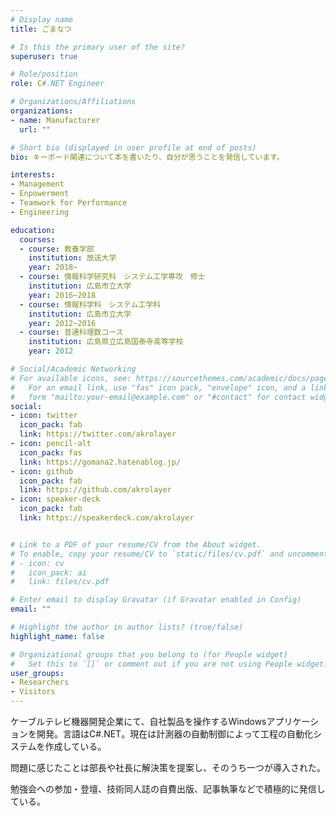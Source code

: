 ```yaml
---
# Display name
title: ごまなつ

# Is this the primary user of the site?
superuser: true

# Role/position
role: C#.NET Engineer

# Organizations/Affiliations
organizations:
- name: Manufacturer
  url: ""

# Short bio (displayed in user profile at end of posts)
bio: キーボード関連について本を書いたり、自分が思うことを発信しています。

interests:
- Management
- Enpowerment
- Teamwork for Performance
- Engineering

education:
  courses:
  - course: 教養学部
    institution: 放送大学
    year: 2018~
  - course: 情報科学研究科　システム工学専攻　修士
    institution: 広島市立大学
    year: 2016~2018
  - course: 情報科学科　システム工学科
    institution: 広島市立大学
    year: 2012~2016
  - course: 普通科理数コース
    institution: 広島県立広島国泰寺高等学校
    year: 2012

# Social/Academic Networking
# For available icons, see: https://sourcethemes.com/academic/docs/page-builder/#icons
#   For an email link, use "fas" icon pack, "envelope" icon, and a link in the
#   form "mailto:your-email@example.com" or "#contact" for contact widget.
social:
- icon: twitter
  icon_pack: fab
  link: https://twitter.com/akrolayer
- icon: pencil-alt
  icon_pack: fas
  link: https://gomana2.hatenablog.jp/
- icon: github
  icon_pack: fab
  link: https://github.com/akrolayer
- icon: speaker-deck
  icon_pack: fab
  link: https://speakerdeck.com/akrolayer


# Link to a PDF of your resume/CV from the About widget.
# To enable, copy your resume/CV to `static/files/cv.pdf` and uncomment the lines below.
# - icon: cv
#   icon_pack: ai
#   link: files/cv.pdf

# Enter email to display Gravatar (if Gravatar enabled in Config)
email: ""

# Highlight the author in author lists? (true/false)
highlight_name: false

# Organizational groups that you belong to (for People widget)
#   Set this to `[]` or comment out if you are not using People widget.
user_groups:
- Researchers
- Visitors
---
```


ケーブルテレビ機器開発企業にて、自社製品を操作するWindowsアプリケーションを開発。言語はC#.NET。現在は計測器の自動制御によって工程の自動化システムを作成している。

問題に感じたことは部長や社長に解決策を提案し、そのうち一つが導入された。

勉強会への参加・登壇、技術同人誌の自費出版、記事執筆などで積極的に発信している。
